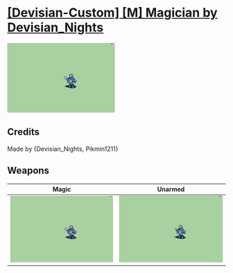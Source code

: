 # [\[Devisian-Custom\] \[M\] Magician by Devisian_Nights](./)

<img src="./6.%20Magic/Magic_000.png" alt="[Devisian-Custom] [M] Magician by Devisian_Nights standing" />

## Credits

Made by {Devisian_Nights, Pikmin1211}

## Weapons


|Magic |Unarmed |
|  :---: | :---: |
| <img alt="Magic animation" src="./6.%20Magic/Magic.gif" /> | <img alt="Unarmed animation" src="./8.%20Unarmed/Unarmed.gif" /> |
